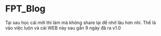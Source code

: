 # FPT_Blog
Tại sau học cái mới thì làm mà không share lại để nhớ lâu hơn nhỉ. Thế là vào việc luôn và cái WEB này sau gần 9 ngày đã ra v1.0
